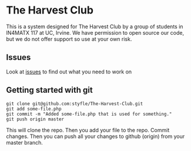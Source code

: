 # The Harvest Club

This is a system designed for The Harvest Club by a group of students in IN4MATX 117 at UC, Irvine.
We have permission to open source our code, but we do not offer support so use at your own risk.


## Issues

Look at [issues](https://github.com/styfle/The-Harvest-Club/issues) to find out what you need to work on

## Getting started with git

    git clone git@github.com:styfle/The-Harvest-Club.git
    git add some-file.php
    git commit -m "Added some-file.php that is used for something."
    git push origin master

This will clone the repo. Then you add your file to the repo. Commit changes. Then you can push all your changes to github (origin) from your master branch.

